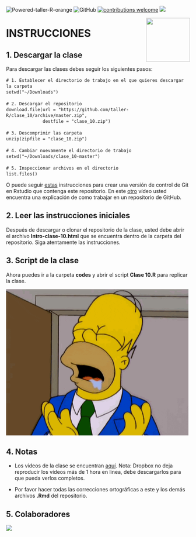 ![Powered-taller-R-orange](https://img.shields.io/badge/Powered_by-Taller_R-blue?logo=R) ![GitHub](https://img.shields.io/github/license/taller-R/clase_10) [![contributions welcome](https://img.shields.io/badge/contributions-welcome-brightgreen.svg?style=flat)](https://github.com/taller-R/clase_10/issues) ![](https://img.shields.io/github/followers/taller-R?style=social) 

<img src="https://avatars0.githubusercontent.com/u/69440432?s=400&u=96b3e58c713578b563d5c3d3c259f34965ac8e33&v=4" align="right" width=120 height=120 alt="" />

# INSTRUCCIONES


## 1. Descargar la clase

Para descargar las clases debes seguir los siguientes pasos:

```{r}
# 1. Establecer el directorio de trabajo en el que quieres descargar la carpeta
setwd("~/Downloads")

# 2. Descargar el repositorio
download.file(url = "https://github.com/taller-R/clase_10/archive/master.zip", 
              destfile = "clase_10.zip")

# 3. Descomprimir las carpeta
unzip(zipfile = "clase_10.zip")

# 4. Cambiar nuevamente el directorio de trabajo
setwd("~/Downloads/clase_10-master")

# 5. Inspeccionar archivos en el directorio 
list.files()
```
O puede seguir [estas](https://eduard-martinez.github.io/blog/github/clonar_github.html) instrucciones para crear una versión de control de Git en Rstudio que contenga este repositorio. En este [otro](https://www.dropbox.com/sh/bc76kg2h0xcid70/AAA86g9eP4l8ayr6KYEpvxI2a?dl=0) vídeo usted encuentra una explicación de como trabajar en un repositorio de GitHub. 



## 2. Leer las instrucciones iniciales

Después de descargar o clonar el repositorio de la clase, usted debe abrir el archivo **Intro-clase-10.html** que se encuentra dentro de la carpeta del repositorio. Siga atentamente las instrucciones.



## 3. Script de la clase

Ahora puedes ir a la carpeta **codes** y abrir el script **Clase 10.R** para replicar la clase.

![](help/aaa.gif)

## 4. Notas
* Los vídeos de la clase se encuentran [aquí](https://www.dropbox.com/sh/6efm9fwgpnges87/AAD_odL_SB-OA7r8dC2bBs-Aa?dl=0). Nota: Dropbox no deja reproducir los vídeos más de 1 hora en linea, debe descargarlos para que pueda verlos completos.

* Por favor hacer todas las correcciones ortográficas a este y los demás archivos **.Rmd** del repositorio.

## 5. Colaboradores 

<a href="https://github.com/taller-R/clase_10/graphs/contributors">
<img src="https://contributors-img.web.app/image?repo=taller-R/clase_10"/>
</a>